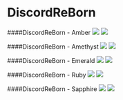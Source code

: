 # DiscordReBorn

####DiscordReBorn - Amber
<img src="http://i.imgur.com/tKPmxLq.png">
<img src="http://i.imgur.com/JXfOZTY.png">

####DiscordReBorn - Amethyst
<img src="http://i.imgur.com/tbwhSjo.png">
<img src="http://i.imgur.com/IEGrU48.jpg">

####DiscordReBorn - Emerald
<img src="http://i.imgur.com/Nva1Ond.png">
<img src="http://i.imgur.com/faYXTKH.png">

####DiscordReBorn - Ruby
<img src="http://i.imgur.com/Xe5A0Nq.png">
<img src="http://i.imgur.com/ANNtb8g.png">

####DiscordReBorn - Sapphire
<img src="http://i.imgur.com/BEbG9FQ.png">
<img src="http://i.imgur.com/cm5FQkB.png">
